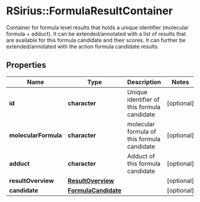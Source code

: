 # RSirius::FormulaResultContainer

Container for formula level results that holds a unique identifier (molecular formula + adduct).  It can be extended/annotated with a list of results that are available for this formula candidate and their scores.  It can further be extended/annotated with the action formula candidate results.

## Properties
Name | Type | Description | Notes
------------ | ------------- | ------------- | -------------
**id** | **character** | Unique identifier of this formula candidate | [optional] 
**molecularFormula** | **character** | molecular formula of this formula candidate | [optional] 
**adduct** | **character** | Adduct of this formula candidate | [optional] 
**resultOverview** | [**ResultOverview**](ResultOverview.md) |  | [optional] 
**candidate** | [**FormulaCandidate**](FormulaCandidate.md) |  | [optional] 


